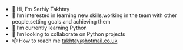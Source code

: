 - 👋 Hi, I’m Serhiy Takhtay
- 👀 I’m interested in learning new skills,working in the team with other people,setting goals and achieving them
- 🌱 I’m currently learning Python 
- 💞️ I’m looking to collaborate on Python projects
- 📫 How to reach me takhtay@hotmail.co.uk

<!---
SerhiyTakhtay/SerhiyTakhtay is a ✨ special ✨ repository because its `README.md` (this file) appears on your GitHub profile.
You can click the Preview link to take a look at your changes.
--->
